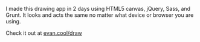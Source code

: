 I made this drawing app in 2 days using HTML5 canvas, jQuery, Sass, and Grunt. It looks and acts the same no matter what device or browser you are using.

Check it out at <a href="http://www.evan.cool/draw">evan.cool/draw</a>